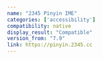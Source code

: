 ```yaml
---
name: "2345 Pinyin IME"
categories: ['accessibility']
compatibility: native
display_result: "Compatible"
version_from: "7.9"
link: https://pinyin.2345.cc
---
```

